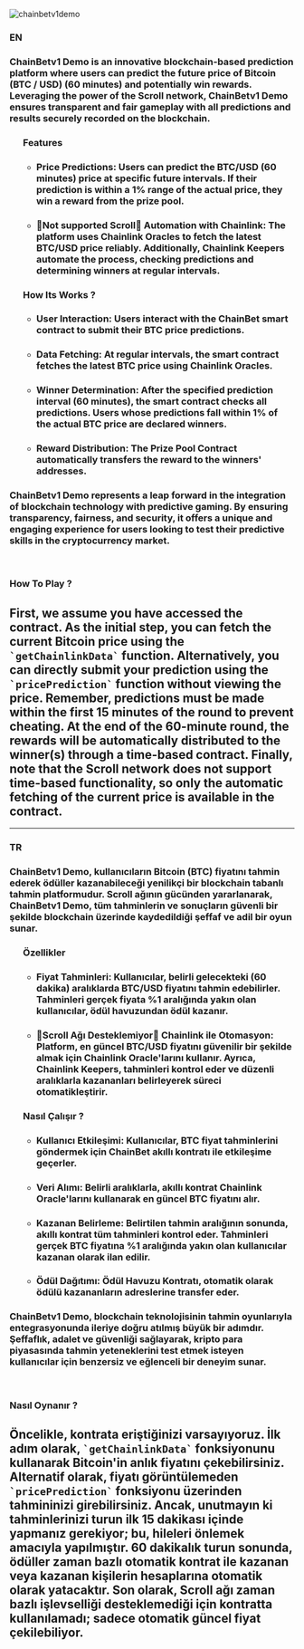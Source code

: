 ![chainbetv1demo](https://github.com/user-attachments/assets/c65facc3-3837-4a32-b242-b69849c465ef)

<h3>EN</h3>
<h3>ChainBetv1 Demo is an innovative blockchain-based prediction platform where users can predict the future price of Bitcoin (BTC / USD) (60 minutes) and potentially win rewards. Leveraging the power of the Scroll network, ChainBetv1 Demo ensures transparent and fair gameplay with all predictions and results securely recorded on the blockchain.</h3>
<ul style="list-style-type:disc">
  <h3>Features</h3>
  <ul style="list-style-type:circle">
    <li><h3>Price Predictions: Users can predict the BTC/USD (60 minutes) price at specific future intervals. If their prediction is within a 1% range of the actual price, they win a reward from the prize pool.</h3></li>
    <li><h3>🔴Not supported Scroll🔴 Automation with Chainlink: The platform uses Chainlink Oracles to fetch the latest BTC/USD price reliably. Additionally, Chainlink Keepers automate the process, checking predictions and determining winners at regular intervals.</li></h3>
  </ul>

<h3>How Its Works ?</h3>
  <ul style="list-style-type:circle">
    <li><h3>User Interaction: Users interact with the ChainBet smart contract to submit their BTC price predictions.</h3></li>
    <li><h3>Data Fetching: At regular intervals, the smart contract fetches the latest BTC price using Chainlink Oracles.</li></h3>
    <li><h3>Winner Determination: After the specified prediction interval (60 minutes), the smart contract checks all predictions. Users whose predictions fall within 1% of the actual BTC price are declared winners.</h3></li>
    <li><h3>Reward Distribution: The Prize Pool Contract automatically transfers the reward to the winners' addresses.</h3></li>
  </ul>

</ul>
<h3>ChainBetv1 Demo represents a leap forward in the integration of blockchain technology with predictive gaming. By ensuring transparency, fairness, and security, it offers a unique and engaging experience for users looking to test their predictive skills in the cryptocurrency market.</h3>
<br/>
<h3>How To Play ?</h3>
<h2>First, we assume you have accessed the contract. As the initial step, you can fetch the current Bitcoin price using the <code>`getChainlinkData`</code> function. Alternatively, you can directly submit your prediction using the <code>`pricePrediction`</code> function without viewing the price. Remember, predictions must be made within the first 15 minutes of the round to prevent cheating. At the end of the 60-minute round, the rewards will be automatically distributed to the winner(s) through a time-based contract. Finally, note that the Scroll network does not support time-based functionality, so only the automatic fetching of the current price is available in the contract.</h2>

<hr/>
<h3>TR</h3>
<h3>ChainBetv1 Demo, kullanıcıların Bitcoin (BTC) fiyatını tahmin ederek ödüller kazanabileceği yenilikçi bir blockchain tabanlı tahmin platformudur. Scroll ağının gücünden yararlanarak, ChainBetv1 Demo, tüm tahminlerin ve sonuçların güvenli bir şekilde blockchain üzerinde kaydedildiği şeffaf ve adil bir oyun sunar.</h3>
<ul style="list-style-type:disc">
  <h3>Özellikler</h3>
  <ul style="list-style-type:circle">
    <li><h3>Fiyat Tahminleri: Kullanıcılar, belirli gelecekteki (60 dakika) aralıklarda BTC/USD fiyatını tahmin edebilirler. Tahminleri gerçek fiyata %1 aralığında yakın olan kullanıcılar, ödül havuzundan ödül kazanır.</h3></li>
    <li><h3>🔴Scroll Ağı Desteklemiyor🔴 Chainlink ile Otomasyon: Platform, en güncel BTC/USD fiyatını güvenilir bir şekilde almak için Chainlink Oracle'larını kullanır. Ayrıca, Chainlink Keepers, tahminleri kontrol eder ve düzenli aralıklarla kazananları belirleyerek süreci otomatikleştirir.</li></h3>
  </ul>

<h3>Nasıl Çalışır ?</h3>
  <ul style="list-style-type:circle">
    <li><h3>Kullanıcı Etkileşimi: Kullanıcılar, BTC fiyat tahminlerini göndermek için ChainBet akıllı kontratı ile etkileşime geçerler.</h3></li>
    <li><h3>Veri Alımı: Belirli aralıklarla, akıllı kontrat Chainlink Oracle'larını kullanarak en güncel BTC fiyatını alır.</h3></li>
    <li><h3>Kazanan Belirleme: Belirtilen tahmin aralığının sonunda, akıllı kontrat tüm tahminleri kontrol eder. Tahminleri gerçek BTC fiyatına %1 aralığında yakın olan kullanıcılar kazanan olarak ilan edilir.</h3></li>
    <li><h3>Ödül Dağıtımı: Ödül Havuzu Kontratı, otomatik olarak ödülü kazananların adreslerine transfer eder.</h3></li>
  </ul>

</ul>
<h3>ChainBetv1 Demo, blockchain teknolojisinin tahmin oyunlarıyla entegrasyonunda ileriye doğru atılmış büyük bir adımdır. Şeffaflık, adalet ve güvenliği sağlayarak, kripto para piyasasında tahmin yeteneklerini test etmek isteyen kullanıcılar için benzersiz ve eğlenceli bir deneyim sunar.</h3>
<br/>
<h3>Nasıl Oynanır ?</h3>
<h2>Öncelikle, kontrata eriştiğinizi varsayıyoruz. İlk adım olarak, <code>`getChainlinkData`</code> fonksiyonunu kullanarak Bitcoin'in anlık fiyatını çekebilirsiniz. Alternatif olarak, fiyatı görüntülemeden <code>`pricePrediction`</code> fonksiyonu üzerinden tahmininizi girebilirsiniz. Ancak, unutmayın ki tahminlerinizi turun ilk 15 dakikası içinde yapmanız gerekiyor; bu, hileleri önlemek amacıyla yapılmıştır. 60 dakikalık turun sonunda, ödüller zaman bazlı otomatik kontrat ile kazanan veya kazanan kişilerin hesaplarına otomatik olarak yatacaktır. Son olarak, Scroll ağı zaman bazlı işlevselliği desteklemediği için kontratta kullanılamadı; sadece otomatik güncel fiyat çekilebiliyor.</h2>
